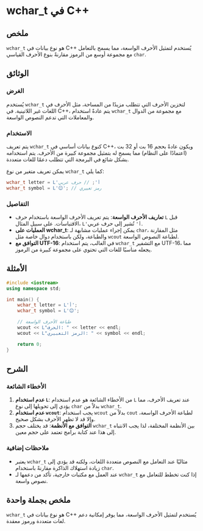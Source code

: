 <!--
Meta Description: # wchar_t في C++ ## ملخص `wchar_t` هو نوع بيانات في C++ يُستخدم لتمثيل الأحرف الواسعة، مما يسمح بالتعامل مع مجموعة أوسع من الرموز مقارنةً بنوع الأحرف ...
Meta Keywords: wchar_t, الأحرف, الواسعة, استخدام, مما
-->

# wchar_t في C++

## ملخص
`wchar_t` هو نوع بيانات في C++ يُستخدم لتمثيل الأحرف الواسعة، مما يسمح بالتعامل مع مجموعة أوسع من الرموز مقارنةً بنوع الأحرف القياسي `char`.

## الوثائق
### الغرض
يُستخدم `wchar_t` لتخزين الأحرف التي تتطلب مزيدًا من المساحة، مثل الأحرف في اللغات غير اللاتينية. في C++، يتم عادةً استخدام `wchar_t` مع مجموعة من الدوال والمعاملات التي تدعم النصوص الواسعة.

### الاستخدام
يتم تعريف `wchar_t` كنوع بيانات أساسي في C++، ويكون عادةً بحجم 16 بت أو 32 بت (اعتمادًا على النظام) مما يسمح له بتمثيل مجموعة كبيرة من الأحرف. يتم استخدامه بشكل شائع في البرمجة التي تتطلب دعمًا للغات متعددة.

يمكن تعريف متغير من نوع `wchar_t` كما يلي:
```cpp
wchar_t letter = L'أ'; // حرف عربي
wchar_t symbol = L'😊'; // رمز تعبيري
```

### التفاصيل
- **تعاريف الأحرف الواسعة**: يتم تعريف الأحرف الواسعة باستخدام حرف `L` قبل الاقتباسات. على سبيل المثال، `L'أ'` تُشير إلى حرف عربي.
- **العمليات على wchar_t**: يمكن إجراء عمليات مشابهة لـ `char`، مثل المقارنة والطباعة، ولكن باستخدام دوال خاصة مثل `wcout` لطباعة النصوص الواسعة.
- **التوافق مع UTF-16**: في الغالب، يتم استخدام `wchar_t` مع التشفير UTF-16، مما يجعله مناسبًا للغات التي تحتوي على مجموعة كبيرة من الرموز.

## الأمثلة
```cpp
#include <iostream>
using namespace std;

int main() {
    wchar_t letter = L'أ';
    wchar_t symbol = L'😊';

    // طباعة الأحرف الواسعة
    wcout << L"الحرف: " << letter << endl;
    wcout << L"الرمز التعبيري: " << symbol << endl;

    return 0;
}
```

## الشرح
### الأخطاء الشائعة
1. **عدم استخدام `L`**: من الأخطاء الشائعة هو عدم استخدام `L` عند تعريف الأحرف، مما يؤدي إلى تحويلها إلى نوع `char` بدلاً من `wchar_t`.
2. **عدم استخدام `wcout`**: يجب استخدام `wcout` بدلاً من `cout` لطباعة الأحرف الواسعة، وإلا قد لا تظهر الأحرف بشكل صحيح.
3. **التوافق مع الأنظمة**: قد يختلف حجم `wchar_t` بين الأنظمة المختلفة، لذا يجب الانتباه إلى هذا عند كتابة برامج تعتمد على حجم معين.

### ملاحظات إضافية
- يعتبر `wchar_t` مثاليًا عند التعامل مع النصوص متعددة اللغات، ولكنه قد يؤدي إلى زيادة استهلاك الذاكرة مقارنةً باستخدام `char`.
- عند العمل مع مكتبات خارجية، تأكد من دعمها لـ `wchar_t` إذا كنت تخطط للتعامل مع نصوص واسعة.

## ملخص بجملة واحدة
`wchar_t` هو نوع بيانات في C++ يُستخدم لتمثيل الأحرف الواسعة، مما يوفر إمكانية دعم لغات متعددة ورموز معقدة.